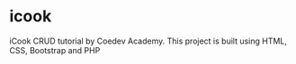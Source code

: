 # icook
iCook CRUD tutorial by Coedev Academy. This project is built using HTML, CSS, Bootstrap and PHP
